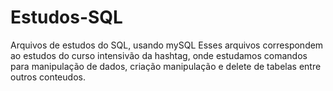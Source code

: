 # Estudos-SQL
Arquivos de estudos do SQL, usando mySQL
Esses arquivos correspondem ao estudos do curso intensivão da hashtag, onde estudamos comandos para manipulação de dados, criação manipulação e delete de tabelas entre outros conteudos.
